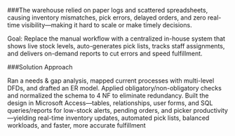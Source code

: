 ###The warehouse relied on paper logs and scattered spreadsheets, causing inventory mismatches, pick errors, delayed orders, and zero real-time visibility—making it hard to scale or make timely decisions. 

Goal: Replace the manual workflow with a centralized in-house system that shows live stock levels, auto-generates pick lists, tracks staff assignments, and delivers on-demand reports to cut errors and speed fulfillment. 

###Solution Approach

Ran a needs & gap analysis, mapped current processes with multi-level DFDs, and drafted an ER model.
Applied obligatory/non-obligatory checks and normalized the schema to 4 NF to eliminate redundancy.
Built the design in Microsoft Access—tables, relationships, user forms, and SQL queries/reports for low-stock alerts, pending orders, and picker productivity—yielding real-time inventory updates, automated pick lists, balanced workloads, and faster, more accurate fulfillment
